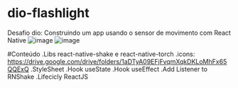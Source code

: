 # dio-flashlight

Desafio dio: Construindo um app usando o sensor de movimento com React Native
![image](https://user-images.githubusercontent.com/74019894/175119480-abcc6b12-a740-4360-8f25-b3e9d90f27c0.png)
![image](https://user-images.githubusercontent.com/74019894/175119583-1dba155f-674a-4fb4-9899-d07b620128c6.png)

#Conteúdo
.Libs react-native-shake e react-native-torch
.icons: https://drive.google.com/drive/folders/1aDTyA09EFjFvqmXqkDKLoMhFx65QQExQ
.StyleSheet
.Hook useState
.Hook useEffect
.Add Listener to RNShake
.Lifecicly ReactJS

